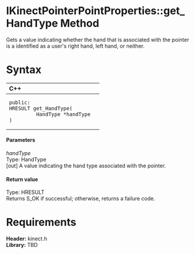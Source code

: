 IKinectPointerPointProperties::get\_HandType Method  
===================================================  

Gets a value indicating whether the hand that is associated with the pointer is a identified as a user's right hand, left hand, or neither. <span id="syntaxSection"></span>

Syntax  
======  

<table>
<colgroup>
<col width="100%" />
</colgroup>
<thead>
<tr class="header">
<th align="left">C++</th>
</tr>
</thead>
<tbody>
<tr class="odd">
<td align="left"><pre><code>public:  
HRESULT get_HandType(  
         HandType *handType  
)</code></pre></td>
</tr>
</tbody>
</table>

<span id="ID4EG"></span>
#### Parameters  

*handType*    
Type: HandType  
[out] A value indicating the hand type associated with the pointer.  

<span id="ID4EP"></span>
#### Return value  

Type: HRESULT  
Returns S\_OK if successful; otherwise, returns a failure code.  

<span id="requirements"></span>

Requirements  
============  

**Header:** kinect.h  
**Library:** TBD  



<!--Please do not edit the data in the comment block below.-->
<!--
TOCTitle : get_HandType Method
RLTitle : IKinectPointerPointProperties::get_HandType Method
KeywordK : get_HandType method
KeywordK : IKinectPointerPointProperties::get_HandType method
KeywordF : IKinectPointerPointProperties::get_HandType
KeywordF : get_HandType
KeywordF : Microsoft.Kinect.kinect.IKinectPointerPointProperties.get_HandType(HandType@)
KeywordA : M:Microsoft.Kinect.kinect.IKinectPointerPointProperties.get_HandType(HandType@)
AssetID : M:Microsoft.Kinect.kinect.IKinectPointerPointProperties.get_HandType(HandType@)
Locale : en-us
CommunityContent : 1
APIType : Managed
APILocation : 
APIName : Microsoft.Kinect.kinect.IKinectPointerPointProperties::get_HandType
TargetOS : Windows
TopicType : kbSyntax
DevLang : C++
DocSet : K4Wv2
ProjType : K4Wv2Proj
Technology : Kinect for Windows
Product : Kinect for Windows SDK v2
productversion : 20
-->
